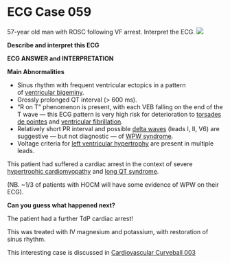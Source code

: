 # ECG Case 059


57-year old man with ROSC following VF arrest. Interpret the ECG. 
![](https://litfl.com/wp-content/uploads/2018/08/TOP-100-ECG-QUIZ-LITFL-059.jpg)



**Describe and interpret this ECG** 

**ECG ANSWER and INTERPRETATION** 



**Main Abnormalities** 

- Sinus rhythm with frequent ventricular ectopics in a pattern of [ventricular bigeminy](https://litfl.com/premature-ventricular-complex-pvc-ecg-library/).
- Grossly prolonged QT interval (> 600 ms).
- “R on T” phenomenon is present, with each VEB falling on the end of the T wave — this ECG pattern is very high risk for deterioration to [torsades de pointes](https://litfl.com/polymorphic-vt-and-torsades-de-pointes-tdp/) and [ventricular fibrillation](https://litfl.com/ventricular-fibrillation-vf-ecg-library/).
- Relatively short PR interval and possible [delta waves](https://litfl.com/delta-wave-ecg-library/) (leads I, II, V6) are suggestive — but not diagnostic — of [WPW syndrome](https://litfl.com/pre-excitation-syndromes-ecg-library/).
- Voltage criteria for [left ventricular hypertrophy](https://litfl.com/left-ventricular-hypertrophy-lvh-ecg-library/) are present in multiple leads.


This patient had suffered a cardiac arrest in the context of severe [hypertrophic cardiomyopathy](https://litfl.com/hypertrophic-cardiomyopathy-hcm-ecg-library/) and [long QT syndrome](https://litfl.com/qt-interval-ecg-library/).


(NB. ~1/3 of patients with HOCM will have some evidence of WPW on their ECG).

**Can you guess what happened next?** 


The patient had a further TdP cardiac arrest!


This was treated with IV magnesium and potassium, with restoration of sinus rhythm.


This interesting case is discussed in [Cardiovascular Curveball 003](https://litfl.com/cardiac-megacode/)

